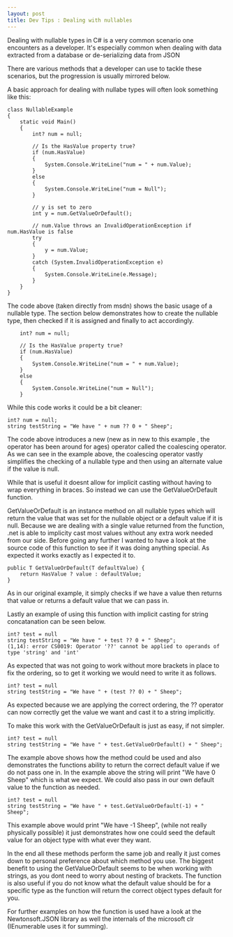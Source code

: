 ```yaml
---
layout: post
title: Dev Tips : Dealing with nullables
---
```


Dealing with nullable types in C# is a very common scenario one encounters as a developer. It's especially common when dealing with data extracted from a database or de-serializing data from JSON

There are various methods that a developer can use to tackle these scenarios, but the progression is usually mirrored below.

A basic approach for dealing with nullabe types will often look something like this:

    class NullableExample
	{
		static void Main()
		{
			int? num = null;

			// Is the HasValue property true? 
			if (num.HasValue)
			{
				System.Console.WriteLine("num = " + num.Value);
			}
			else
			{
				System.Console.WriteLine("num = Null");
			}

			// y is set to zero 
			int y = num.GetValueOrDefault();

			// num.Value throws an InvalidOperationException if num.HasValue is false 
			try
			{
				y = num.Value;
			}
			catch (System.InvalidOperationException e)
			{
				System.Console.WriteLine(e.Message);
			}
		}
	}

The code above (taken directly from msdn) shows the basic usage of a nullable type. The section below demonstrates how to create the nullable type, then checked if it is assigned and finally to act accordingly.

        int? num = null;

        // Is the HasValue property true? 
        if (num.HasValue)
        {
            System.Console.WriteLine("num = " + num.Value);
        }
        else
        {
            System.Console.WriteLine("num = Null");
        }

While this code works it could be a bit cleaner:

	int? num = null;
	string testString = "We have " + num ?? 0 + " Sheep";

The code above introduces a new (new as in new to this example , the operator has been around for ages) operator called the coalescing operator. As we can see in the example above, the coalescing operator vastly simplifies the checking of a nullable type and then using an alternate value if the value is null.

While that is useful it doesnt allow for implicit casting without having to wrap everything in braces. So instead we can use the GetValueOrDefault function.

GetValueOrDefault is an instance method on all nullable types which will return the value that was set for the nullable object or a default value if it is null. Because we are dealing with a single value returned from the function, .net is able to implicity cast most values without any extra work needed from our side. Before going any further I wanted to have a look at the source code of this function to see if it was doing anything special. As expected it works exactly as I expected it to.

	public T GetValueOrDefault(T defaultValue) {
		return HasValue ? value : defaultValue;
	}

As in our original example, it simply checks if we have a value then returns that value or returns a default value that we can pass in.

Lastly an example of using this function with implicit casting for string concatanation can be seen below.

	int? test = null
	string testString = "We have " + test ?? 0 + " Sheep";
	(1,14): error CS0019: Operator '??' cannot be applied to operands of type 'string' and 'int'

As expected that was not going to work without more brackets in place to fix the ordering, so to get it working we would need to write it as follows.

	int? test = null
	string testString = "We have " + (test ?? 0) + " Sheep";

As expected because we are applying the correct ordering, the ?? operator can now correctly get the value we want and cast it to a string implicitly.

To make this work with the GetValueOrDefault is just as easy, if not simpler.

	int? test = null
	string testString = "We have " + test.GetValueOrDefault() + " Sheep";

The example above shows how the method could be used and also demonstrates the functions ability to return the correct default value if we do not pass one in. In the example above the string will print "We have 0 Sheep" which is what we expect. We could also pass in our own default value to the function as needed.

	int? test = null
	string testString = "We have " + test.GetValueOrDefault(-1) + " Sheep";

This example above would print "We have -1 Sheep", (while not really physically possible) it just demonstrates how one could seed the default value for an object type with what ever they want.

In the end all these methods perform the same job and really it just comes down to personal preference about which method you use. The biggest benefit to using the GetValueOrDefault seems to be when working with strings, as you dont need to worry about nesting of brackets. The function is also useful if you do not know what the default value should be for a specific type as the function will return the correct object types default for you.

For further examples on how the function is used have a look at the Newtonsoft.JSON library as well the internals of the microsoft clr (IEnumerable uses it for summing).
